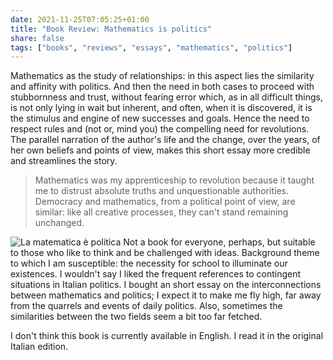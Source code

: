 ```yaml
---
date: 2021-11-25T07:05:25+01:00
title: "Book Review: Mathematics is politics"
share: false
tags: ["books", "reviews", "essays", "mathematics", "politics"]
---
```

Mathematics as the study of relationships: in this aspect lies the similarity
and affinity with politics. And then the need in both cases to proceed with
stubbornness and trust, without fearing error which, as in all difficult
things, is not only lying in wait but inherent, and often, when it is
discovered, it is the stimulus and engine of new successes and goals. Hence the
need to respect rules and (not or, mind you) the compelling need for
revolutions. The parallel narration of the author's life and the change, over
the years, of her own beliefs and points of view, makes this short essay more
credible and streamlines the story.

> Mathematics was my apprenticeship to revolution because it taught me to
> distrust absolute truths and unquestionable authorities. Democracy and
> mathematics, from a political point of view, are similar: like all creative
> processes, they can't stand remaining unchanged.

![La matematica è politica](/images/matematica-politica.jpg#right)
Not a book for everyone, perhaps, but suitable to those who like to think and
be challenged with ideas. Background theme to which I am susceptible: the
necessity for school to illuminate our existences. I wouldn't say I liked the
frequent references to contingent situations in Italian politics. I bought an
short essay on the interconnections between mathematics and politics; I expect
it to make me fly high, far away from the quarrels and events of daily
politics. Also, sometimes the similarities between the two fields seem a bit
too far fetched.

I don't think this book is currently available in English. I read it in the
original Italian edition.



 [rss]: https://nicolaiarocci.com/index.xml
 [tw]: http://twitter.com/nicolaiarocci
 [nl]: https://buttondown.email/nicolaiarocci
